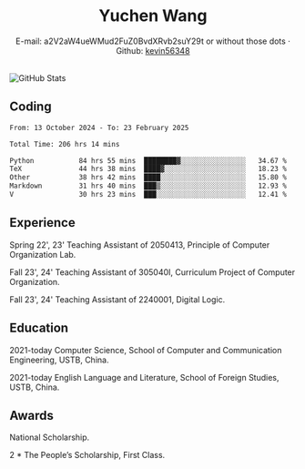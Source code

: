  <center>
     <h1>Yuchen Wang</h1>
     <div>
         <span>
             E-mail:
             a2V2aW4ueWMud2FuZ0BvdXRvb2suY29t or without those dots
         </span>
         ·
         <span>
             Github:
             <a href="https://github.com/kevin56348">kevin56348</a>
         </span>
     </div>
 </center>
<br>
<p><img src="https://github-readme-stats.vercel.app/api?username=kevin56348&amp;show_icons=true" alt="GitHub Stats"></p>

## Coding

<!-- ![Top Langs](https://github-readme-stats.vercel.app/api/top-langs/?username=kevin56348) -->

<!--START_SECTION:waka-->

```txt
From: 13 October 2024 - To: 23 February 2025

Total Time: 206 hrs 14 mins

Python           84 hrs 55 mins  ████████▓░░░░░░░░░░░░░░░░   34.67 %
TeX              44 hrs 38 mins  ████▓░░░░░░░░░░░░░░░░░░░░   18.23 %
Other            38 hrs 42 mins  ████░░░░░░░░░░░░░░░░░░░░░   15.80 %
Markdown         31 hrs 40 mins  ███▒░░░░░░░░░░░░░░░░░░░░░   12.93 %
V                30 hrs 23 mins  ███░░░░░░░░░░░░░░░░░░░░░░   12.41 %
```

<!--END_SECTION:waka-->

## Experience 

Spring 22', 23' Teaching Assistant of 2050413, Principle of Computer Organization Lab.

Fall 23', 24' Teaching Assistant of 305040I, Curriculum Project of Computer Organization.

Fall 23', 24' Teaching Assistant of 2240001, Digital Logic.

## Education

2021-today Computer Science, School of Computer and Communication Engineering, USTB, China.

2021-today English Language and Literature, School of Foreign Studies, USTB, China.

## Awards

National Scholarship.

2 * The People’s Scholarship, First Class.
